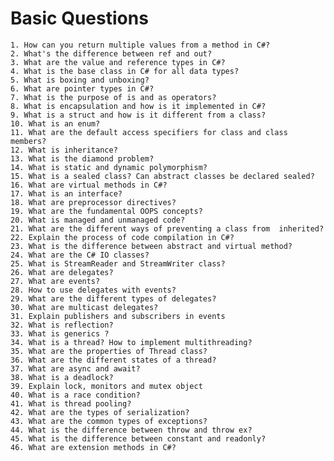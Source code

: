 # Basic Questions
    1. How can you return multiple values from a method in C#?
    2. What's the difference between ref and out?
    3. What are the value and reference types in C#?
    4. What is the base class in C# for all data types?
    5. What is boxing and unboxing?
    6. What are pointer types in C#?
    7. What is the purpose of is and as operators?
    8. What is encapsulation and how is it implemented in C#?
    9. What is a struct and how is it different from a class?
    10. What is an enum?
    11. What are the default access specifiers for class and class members?
    12. What is inheritance?
    13. What is the diamond problem?
    14. What is static and dynamic polymorphism?
    15. What is a sealed class? Can abstract classes be declared sealed?
    16. What are virtual methods in C#?
    17. What is an interface?
    18. What are preprocessor directives?
    19. What are the fundamental OOPS concepts?
    20. What is managed and unmanaged code?
    21. What are the different ways of preventing a class from  inherited?
    22. Explain the process of code compilation in C#?
    23. What is the difference between abstract and virtual method?
    24. What are the C# IO classes?
    25. What is StreamReader and StreamWriter class?
    26. What are delegates?
    27. What are events?
    28. How to use delegates with events?
    29. What are the different types of delegates?
    30. What are multicast delegates?
    31. Explain publishers and subscribers in events
    32. What is reflection?
    33. What is generics ?
    34. What is a thread? How to implement multithreading?
    35. What are the properties of Thread class?
    36. What are the different states of a thread?
    37. What are async and await?
    38. What is a deadlock?
    39. Explain lock, monitors and mutex object 
    40. What is a race condition?
    41. What is thread pooling?
    42. What are the types of serialization?
    43. What are the common types of exceptions?
    44. What is the difference between throw and throw ex?
    45. What is the difference between constant and readonly?
    46. What are extension methods in C#?

